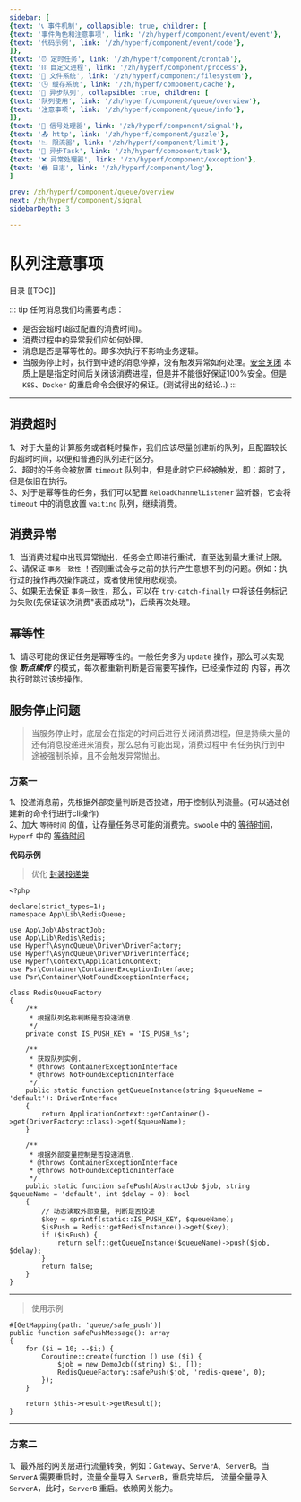 ```yaml
---
sidebar: [
{text: '📞 事件机制', collapsible: true, children: [
{text: '事件角色和注意事项', link: '/zh/hyperf/component/event/event'},
{text: '代码示例', link: '/zh/hyperf/component/event/code'},
]},
{text: '⏰ 定时任务', link: '/zh/hyperf/component/crontab'},
{text: '⛓ 自定义进程', link: '/zh/hyperf/component/process'},
{text: '📝 文件系统', link: '/zh/hyperf/component/filesystem'},
{text: '🕓 缓存系统', link: '/zh/hyperf/component/cache'},
{text: '📩 异步队列', collapsible: true, children: [
{text: '队列使用', link: '/zh/hyperf/component/queue/overview'},
{text: '注意事项', link: '/zh/hyperf/component/queue/info'},
]},
{text: '🚦 信号处理器', link: '/zh/hyperf/component/signal'},
{text: '📤 http', link: '/zh/hyperf/component/guzzle'},
{text: '📉 限流器', link: '/zh/hyperf/component/limit'},
{text: '📮 异步Task', link: '/zh/hyperf/component/task'},
{text: '❌ 异常处理器', link: '/zh/hyperf/component/exception'},
{text: '🖨 日志', link: '/zh/hyperf/component/log'},
]

prev: /zh/hyperf/component/queue/overview
next: /zh/hyperf/component/signal
sidebarDepth: 3

---
```


# 队列注意事项

目录
[[TOC]]

::: tip
任何消息我们均需要考虑：
- 是否会超时(超过配置的消费时间)。
- 消费过程中的异常我们应如何处理。
- 消息是否是幂等性的。即多次执行不影响业务逻辑。
- 当服务停止时，执行到中途的消息停掉，没有触发异常如何处理。[安全关闭](https://hyperf.wiki/3.0/#/zh-cn/async-queue?id=%e5%ae%89%e5%85%a8%e5%85%b3%e9%97%ad)
本质上是是指定时间后关闭该消费进程，但是并不能很好保证100%安全。但是 `K8S`、`Docker` 的重启命令会很好的保证。(测试得出的结论..)
:::

---

## 消费超时

1、对于大量的计算服务或者耗时操作，我们应该尽量创建新的队列，且配置较长的超时时间，以便和普通的队列进行区分。\
2、超时的任务会被放置 `timeout` 队列中，但是此时它已经被触发，即：超时了，但是依旧在执行。\
3、对于是幂等性的任务，我们可以配置 `ReloadChannelListener` 监听器，它会将 `timeout` 中的消息放置 `waiting` 队列，继续消费。

## 消费异常

1、当消费过程中出现异常抛出，任务会立即进行重试，直至达到最大重试上限。\
2、请保证 `事务一致性` ！否则重试会与之前的执行产生意想不到的问题。例如：执行过的操作再次操作跳过，或者使用使用悲观锁。\
3、如果无法保证 `事务一致性`，那么，可以在 `try-catch-finally` 中将该任务标记为失败(先保证该次消费"表面成功")，后续再次处理。

## 幂等性

1、请尽可能的保证任务是幂等性的。一般任务多为 `update` 操作，那么可以实现像 ***断点续传*** 的模式，每次都重新判断是否需要写操作，已经操作过的
内容，再次执行时跳过该步操作。

## 服务停止问题

> 当服务停止时，底层会在指定的时间后进行关闭消费进程，但是持续大量的还有消息投递进来消费，那么总有可能出现，消费过程中
> 有任务执行到中途被强制杀掉，且不会触发异常抛出。

### 方案一

1、投递消息前，先根据外部变量判断是否投递，用于控制队列流量。(可以通过创建新的命令行进行cli操作)\
2、加大 `等待时间` 的值，让存量任务尽可能的消费完。`swoole` 中的
[等待时间](https://wiki.swoole.com/#/server/setting?id=max_wait_time)，`Hyperf` 中的
[等待时间](https://hyperf.wiki/3.0/#/zh-cn/signal)

**代码示例**

> 优化 [封装投递类](/zh/hyperf/component/queue/overview.html#%E5%B0%81%E8%A3%85%E6%8A%95%E9%80%92%E7%B1%BB)

```php:no-line-numbers
<?php

declare(strict_types=1);
namespace App\Lib\RedisQueue;

use App\Job\AbstractJob;
use App\Lib\Redis\Redis;
use Hyperf\AsyncQueue\Driver\DriverFactory;
use Hyperf\AsyncQueue\Driver\DriverInterface;
use Hyperf\Context\ApplicationContext;
use Psr\Container\ContainerExceptionInterface;
use Psr\Container\NotFoundExceptionInterface;

class RedisQueueFactory
{
    /**
     * 根据队列名称判断是否投递消息.
     */
    private const IS_PUSH_KEY = 'IS_PUSH_%s';

    /**
     * 获取队列实例.
     * @throws ContainerExceptionInterface
     * @throws NotFoundExceptionInterface
     */
    public static function getQueueInstance(string $queueName = 'default'): DriverInterface
    {
        return ApplicationContext::getContainer()->get(DriverFactory::class)->get($queueName);
    }

    /**
     * 根据外部变量控制是否投递消息.
     * @throws ContainerExceptionInterface
     * @throws NotFoundExceptionInterface
     */
    public static function safePush(AbstractJob $job, string $queueName = 'default', int $delay = 0): bool
    {
        // 动态读取外部变量, 判断是否投递
        $key = sprintf(static::IS_PUSH_KEY, $queueName);
        $isPush = Redis::getRedisInstance()->get($key);
        if ($isPush) {
            return self::getQueueInstance($queueName)->push($job, $delay);
        }
        return false;
    }
}

```
---

> 使用示例

```php:no-line-numbers
#[GetMapping(path: 'queue/safe_push')]
public function safePushMessage(): array
{
    for ($i = 10; --$i;) {
        Coroutine::create(function () use ($i) {
            $job = new DemoJob((string) $i, []);
            RedisQueueFactory::safePush($job, 'redis-queue', 0);
        });
    }

    return $this->result->getResult();
}
```

---

### 方案二

1、最外层的网关层进行流量转换，例如：`Gateway`、`ServerA`、`ServerB`。当 `ServerA` 需要重启时，流量全量导入 `ServerB`，重启完毕后，
流量全量导入 `ServerA`，此时，`ServerB` 重启。依赖网关能力。